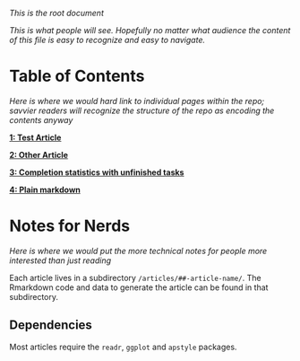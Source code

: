 *This is the root document*

*This is what people will see. Hopefully no matter what audience the content of this file is easy to recognize and easy to navigate.*

# Table of Contents

*Here is where we would hard link to individual pages within the repo; savvier readers will recognize the structure of the repo as encoding the contents anyway*

[**1: Test Article**](https://github.com/larryfenn/Testing-GitHub-Markdown/blob/master/articles/01-test-article/01-test-article.md)

[**2: Other Article**](https://github.com/larryfenn/Testing-GitHub-Markdown/blob/master/articles/02-other-article/02-other-article.md)

[**3: Completion statistics with unfinished tasks**](https://github.com/larryfenn/Testing-GitHub-Markdown/blob/master/articles/03-completion-zero/03-completion-zero.md)

[**4: Plain markdown**](https://github.com/larryfenn/Testing-GitHub-Markdown/blob/master/articles/04-plain-markdown/04-plain-markdown.md)


# Notes for Nerds

*Here is where we would put the more technical notes for people more interested than just reading*

Each article lives in a subdirectory `/articles/##-article-name/`. The Rmarkdown code and data to generate the article can be found in that subdirectory.

## Dependencies

Most articles require the `readr`,  `ggplot` and `apstyle` packages.
